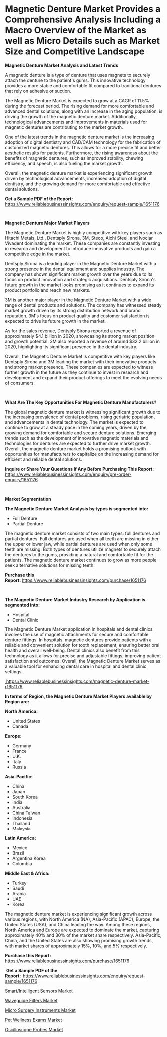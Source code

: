 <p><h1>Magnetic Denture Market Provides a Comprehensive Analysis Including a Macro Overview of the Market as well as Micro Details such as Market Size and Competitive Landscape</h1></p><p><strong>Magnetic Denture Market Analysis and Latest Trends</strong></p>
<p><p>A magnetic denture is a type of denture that uses magnets to securely attach the denture to the patient's gums. This innovative technology provides a more stable and comfortable fit compared to traditional dentures that rely on adhesive or suction.</p><p>The Magnetic Denture Market is expected to grow at a CAGR of 11.5% during the forecast period. The rising demand for more comfortable and advanced dental solutions, along with an increase in the aging population, is driving the growth of the magnetic denture market. Additionally, technological advancements and improvements in materials used for magnetic dentures are contributing to the market growth.</p><p>One of the latest trends in the magnetic denture market is the increasing adoption of digital dentistry and CAD/CAM technology for the fabrication of customized magnetic dentures. This allows for a more precise fit and better aesthetic results for patients. Furthermore, the rising awareness about the benefits of magnetic dentures, such as improved stability, chewing efficiency, and speech, is also fueling the market growth.</p><p>Overall, the magnetic denture market is experiencing significant growth driven by technological advancements, increased adoption of digital dentistry, and the growing demand for more comfortable and effective dental solutions.</p></p>
<p><strong>Get a Sample PDF of the Report:&nbsp;</strong> <a href="https://www.reliablebusinessinsights.com/enquiry/request-sample/1651176">https://www.reliablebusinessinsights.com/enquiry/request-sample/1651176</a></p>
<p>&nbsp;</p>
<p><strong>Magnetic Denture Major Market Players</strong></p>
<p><p>The Magnetic Denture Market is highly competitive with key players such as Hitachi Metals, Ltd., Dentsply Sirona, 3M, Steco, Aichi Steel, and Ivoclar Vivadent dominating the market. These companies are constantly investing in research and development to introduce innovative products and gain a competitive edge in the market.</p><p>Dentsply Sirona is a leading player in the Magnetic Denture Market with a strong presence in the dental equipment and supplies industry. The company has shown significant market growth over the years due to its focus on product innovation and strategic acquisitions. Dentsply Sirona's future growth in the market looks promising as it continues to expand its product portfolio and reach new markets.</p><p>3M is another major player in the Magnetic Denture Market with a wide range of dental products and solutions. The company has witnessed steady market growth driven by its strong distribution network and brand reputation. 3M's focus on product quality and customer satisfaction is expected to drive its future growth in the market.</p><p>As for the sales revenue, Dentsply Sirona reported a revenue of approximately $4.1 billion in 2020, showcasing its strong market position and growth potential. 3M also reported a revenue of around $32.2 billion in 2020, highlighting its significant presence in the dental industry.</p><p>Overall, the Magnetic Denture Market is competitive with key players like Dentsply Sirona and 3M leading the market with their innovative products and strong market presence. These companies are expected to witness further growth in the future as they continue to invest in research and development and expand their product offerings to meet the evolving needs of consumers.</p></p>
<p>&nbsp;</p>
<p><strong>What Are The Key Opportunities For Magnetic Denture Manufacturers?</strong></p>
<p><p>The global magnetic denture market is witnessing significant growth due to the increasing prevalence of dental problems, rising geriatric population, and advancements in dental technology. The market is expected to continue to grow at a steady pace in the coming years, driven by the growing demand for comfortable and secure denture solutions. Emerging trends such as the development of innovative magnetic materials and technologies for dentures are expected to further drive market growth. Overall, the magnetic denture market holds a promising outlook with opportunities for manufacturers to capitalize on the increasing demand for efficient and reliable dental solutions.</p></p>
<p><strong>Inquire or Share Your Questions If Any Before Purchasing This Report:</strong> <a href="https://www.reliablebusinessinsights.com/enquiry/pre-order-enquiry/1651176">https://www.reliablebusinessinsights.com/enquiry/pre-order-enquiry/1651176</a></p>
<p>&nbsp;</p>
<p><strong>Market Segmentation</strong></p>
<p><strong>The Magnetic Denture Market Analysis by types is segmented into:</strong></p>
<p><ul><li>Full Denture</li><li>Partial Denture</li></ul></p>
<p><p>The magnetic denture market consists of two main types: full dentures and partial dentures. Full dentures are used when all teeth are missing in either the upper or lower jaw, while partial dentures are used when only some teeth are missing. Both types of dentures utilize magnets to securely attach the dentures to the gums, providing a natural and comfortable fit for the patients. The magnetic denture market continues to grow as more people seek alternative solutions for missing teeth.</p></p>
<p><strong>Purchase this Report:&nbsp;</strong><a href="https://www.reliablebusinessinsights.com/purchase/1651176">https://www.reliablebusinessinsights.com/purchase/1651176</a></p>
<p>&nbsp;</p>
<p><strong>The Magnetic Denture Market Industry Research by Application is segmented into:</strong></p>
<p><ul><li>Hospital</li><li>Dental Clinic</li></ul></p>
<p><p>The Magnetic Denture Market application in hospitals and dental clinics involves the use of magnetic attachments for secure and comfortable denture fittings. In hospitals, magnetic dentures provide patients with a reliable and convenient solution for tooth replacement, ensuring better oral health and overall well-being. Dental clinics also benefit from this technology as it allows for precise and adjustable fittings, improving patient satisfaction and outcomes. Overall, the Magnetic Denture Market serves as a valuable tool for enhancing dental care in hospital and dental clinic settings.</p></p>
<p><a href="https://www.reliablebusinessinsights.com/magnetic-denture-market-r1651176">&nbsp;https://www.reliablebusinessinsights.com/magnetic-denture-market-r1651176</a></p>
<p><strong>In terms of Region, the Magnetic Denture Market Players available by Region are:</strong></p>
<p>
    <p> <strong> North America: </strong>
        <ul>
            <li>United States</li>
            <li>Canada</li>
        </ul>
        </p> 
    <p> <strong> Europe: </strong>
        <ul>
            <li>Germany</li>
            <li>France</li>
            <li>U.K.</li>
            <li>Italy</li>
            <li>Russia</li>
        </ul>
        </p> 
    <p> <strong> Asia-Pacific: </strong>
        <ul>
            <li>China</li>
            <li>Japan</li>
            <li>South Korea</li>
            <li>India</li>
            <li>Australia</li>
            <li>China Taiwan</li>
            <li>Indonesia</li>
            <li>Thailand</li>
            <li>Malaysia</li>
        </ul>
        </p> 
    <p> <strong> Latin America: </strong>
        <ul>
            <li>Mexico</li>
            <li>Brazil</li>
            <li>Argentina Korea</li>
            <li>Colombia</li>
        </ul>
        </p> 
    <p> <strong> Middle East & Africa: </strong>
        <ul>
            <li>Turkey</li>
            <li>Saudi</li>
            <li>Arabia</li>
            <li>UAE</li>
            <li>Korea</li>
        </ul>
    </p>
    </p>
<p><p>The magnetic denture market is experiencing significant growth across various regions, with North America (NA), Asia-Pacific (APAC), Europe, the United States (USA), and China leading the way. Among these regions, North America and Europe are expected to dominate the market, capturing approximately 40% and 30% of the market share respectively. Asia-Pacific, China, and the United States are also showing promising growth trends, with market shares of approximately 15%, 10%, and 5% respectively.</p></p>
<p><strong>Purchase this Report: </strong><a href="https://www.reliablebusinessinsights.com/purchase/1651176">https://www.reliablebusinessinsights.com/purchase/1651176</a></p>
<p>&nbsp;<strong>Get a Sample PDF of the Report:&nbsp;&nbsp;</strong><a href="https://www.reliablebusinessinsights.com/enquiry/request-sample/1651176">https://www.reliablebusinessinsights.com/enquiry/request-sample/1651176</a></p>
<p><strong></strong></p>
<p><p><a href="https://medium.com/@enosstark/smart-intelligent-sensors-market-trends-a-detailed-study-of-its-market-segmentation-and-analyzing-f611dac53ea5">Smart/Intelligent Sensors Market</a></p><p><a href="https://medium.com/@daleaams71/insights-into-the-waveguide-filters-market-size-which-is-expanding-with-a-6-6-64a4db7af2d4">Waveguide Filters Market</a></p><p><a href="https://github.com/eugeneKim6262/Market-Research-Report-List-1/blob/main/micro-surgery-instruments-market.md">Micro Surgery Instruments Market</a></p><p><a href="https://github.com/markmellon1/Market-Research-Report-List-1/blob/main/pet-wellness-exams-market.md">Pet Wellness Exams Market</a></p><p><a href="https://medium.com/@kimwalker1923/global-oscilloscope-probes-market-by-product-type-by-application-by-region-and-companies-e82e8abae5f0">Oscilloscope Probes Market</a></p></p>